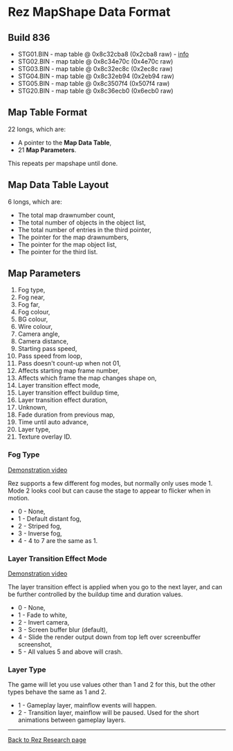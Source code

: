 # Rez MapShape Data Format

## Build 836
- STG01.BIN - map table @ 0x8c32cba8 (0x2cba8 raw) - [info](/rez/notes/836/stg01.html)
- STG02.BIN - map table @ 0x8c34e70c (0x4e70c raw)
- STG03.BIN - map table @ 0x8c32ec8c (0x2ec8c raw)
- STG04.BIN - map table @ 0x8c32eb94 (0x2eb94 raw)
- STG05.BIN - map table @ 0x8c3507f4 (0x507f4 raw)
- STG20.BIN - map table @ 0x8c36ecb0 (0x6ecb0 raw)

## Map Table Format
22 longs, which are:  
- A pointer to the **Map Data Table**,  
- 21 **Map Parameters**.  

This repeats per mapshape until done.

## Map Data Table Layout
6 longs, which are:
- The total map drawnumber count,
- The total number of objects in the object list,
- The total number of entries in the third pointer,
- The pointer for the map drawnumbers,
- The pointer for the map object list,
- The pointer for the third list.
  
## Map Parameters
1. Fog type,  
2. Fog near,  
3. Fog far,  
4. Fog colour,  
5. BG colour,  
6. Wire colour,  
7. Camera angle,  
8. Camera distance,  
9. Starting pass speed,  
10. Pass speed from loop,  
11. Pass doesn't count-up when not 01,  
12. Affects starting map frame number,  
13. Affects which frame the map changes shape on,  
14. Layer transition effect mode,  
15. Layer transition effect buildup time,  
16. Layer transition effect duration,  
17. Unknown,  
18. Fade duration from previous map,  
19. Time until auto advance,  
20. Layer type,  
21. Texture overlay ID.  

### Fog Type
[Demonstration video](https://www.youtube.com/watch?v=XuC3sLRRlJ4)

Rez supports a few different fog modes, but normally only uses mode 1. Mode 2 looks cool but can cause the stage to appear to flicker when in motion.

- 0 - None,
- 1 - Default distant fog,
- 2 - Striped fog,
- 3 - Inverse fog,
- 4 - 4 to 7 are the same as 1.

### Layer Transition Effect Mode
[Demonstration video](https://www.youtube.com/watch?v=tpK9foMSge4)

The layer transition effect is applied when you go to the next layer, and can be further controlled by the buildup time and duration values.

- 0 - None,
- 1 - Fade to white,
- 2 - Invert camera,
- 3 - Screen buffer blur (default),
- 4 - Slide the render output down from top left over screenbuffer screenshot,
- 5 - All values 5 and above will crash.

### Layer Type
The game will let you use values other than 1 and 2 for this, but the other types behave the same as 1 and 2.

- 1 - Gameplay layer, mainflow events will happen.
- 2 - Transition layer, mainflow will be paused. Used for the short animations between gameplay layers.  

---
[Back to Rez Research page](/rez.html)